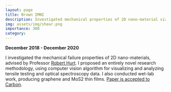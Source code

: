 ```yaml
---
layout: page
title: Brown IMNI
description: Investigated mechanical properties of 2D nano-material via computer vision.
img: assets/img/shear.png
importance: 300
category: 
---
```


**December 2018 - December 2020**

I investigated the mechanical failure properties of 2D nano-materials, advised by Professor 
[Robert Hurt](https://vivo.brown.edu/display/rhurt). 
I proposed an entirely novel research methodology, using computer vision algorithm for visualizing and 
analyzing tensile testing and optical spectroscopy data. 
I also conducted wet-lab work, producing graphene and MoS2 thin films.
[Paper is accepted to Carbon](https://www.sciencedirect.com/science/article/pii/S0008622320310526). 